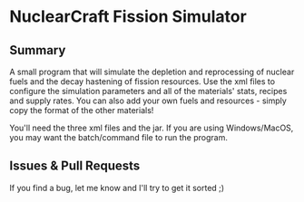 NuclearCraft Fission Simulator
=============================================


Summary
-------

A small program that will simulate the depletion and reprocessing of nuclear fuels and the decay hastening of fission resources. Use the xml files to configure the simulation parameters and all of the materials' stats, recipes and supply rates. You can also add your own fuels and resources - simply copy the format of the other materials!

You'll need the three xml files and the jar. If you are using Windows/MacOS, you may want the batch/command file to run the program.


Issues & Pull Requests
----------------------

If you find a bug, let me know and I'll try to get it sorted ;)
